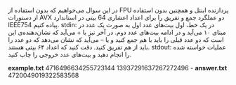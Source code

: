 در این سوال می‌خواهیم که بدون استفاده از FPU پردازنده اینتل و همچنین بدون استفاده از دستورات AVX دو عملگرد جمع و تفریق را برای اعداد اعشاری 64 بیتی در استاندارد IEEE754 پیاده کنیم.
stdin:
در یک خط، اول بیت‌های عدد اول به صورت یک عدد در مبنای ۱۰ می‌آید و در ادامه بیت‌های عدد دوم. در آخر نیز یا +‌ می‌آید که نشان‌دهنده‌ی این است که دو عدد قبلی را باید با هم جمع کنید و یا – می‌آید که نشان می‌دهد که دو عدد را باید از هم تفریق کنید. دقت کنید که اعداد ۶۴ بیتی هستند.
stdout:
عملیات خواسته شده را انجام دهید و بیت‌های عدد خروجی را چاپ کنید.


**example.txt**
4716496634255723144 13937291637267272496 -
**answer.txt**
4720049019322583568
